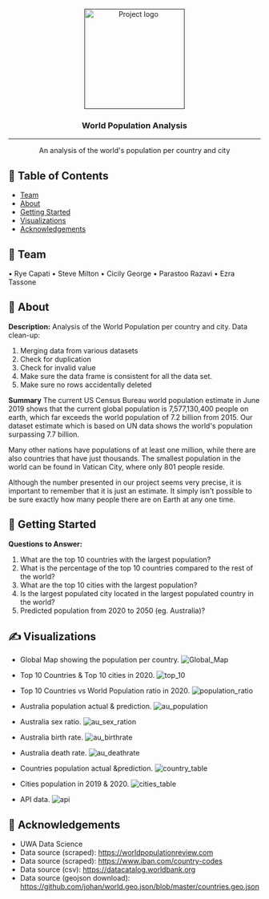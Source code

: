 <p align="center">
  <a href="" rel="noopener">
 <img width=200px height=200px src="https://i.imgur.com/6wj0hh6.jpg" alt="Project logo"></a>
</p>

<h3 align="center">World Population Analysis</h3>

<div align="center">

</div>

---

<p align="center">  An analysis of the world's population per country and city 
    <br> 
</p>

## 📝 Table of Contents

- [Team](#Team)
- [About](#about)
- [Getting Started](#getting_started)
- [Visualizations](#visualizations)
- [Acknowledgements](#acknowledgement)


## 🧐 Team <a name = "Team"></a>
•	Rye Capati
•	Steve Milton
•	Cicily George
•	Parastoo Razavi
•	Ezra Tassone

## 🧐 About <a name = "about"></a>
**Description:**
Analysis of the World Population per country and city.
Data clean-up:
1.	Merging data from various datasets
2.	Check for duplication
3.	Check for invalid value
4.	Make sure the data frame is consistent for all the data set.
5.	Make sure no rows accidentally deleted


**Summary**
The current US Census Bureau world population estimate in June 2019 shows that the current global population is 7,577,130,400 people on earth, which far exceeds the world population of 7.2 billion from 2015. Our dataset estimate which is based on UN data shows the world's population surpassing 7.7 billion.

Many other nations have populations of at least one million, while there are also countries that have just thousands. The smallest population in the world can be found in Vatican City, where only 801 people reside.

Although the number presented in our project seems very precise, it is important to remember that it is just an estimate. It simply isn't possible to be sure exactly how many people there are on Earth at any one time.
<br>


## 🏁 Getting Started <a name = "getting_started"></a>

**Questions to Answer:** <br>
1.	What are the top 10 countries with the largest population?
2.	What is the percentage of the top 10 countries compared to the rest of the world?
3.	What are the top 10 cities with the largest population?
4.  Is the largest populated city located in the largest populated country in the world?
5.	Predicted population from 2020 to 2050 (eg. Australia)?


## ✍️ Visualizations <a name = "visualizations"></a>
* Global Map showing the population per country. 
![Global_Map](images/global_map.png)

* Top 10 Countries & Top 10 cities in 2020. 
![top_10](images/top_10.png)

* Top 10 Countries vs World Population ratio in 2020. 
![population_ratio](images/population_ratio.png)

* Australia population actual & prediction. 
![au_population](images/australia_population.png)

* Australia sex ratio. 
![au_sex_ration](images/australia_sex_ratio.png)

* Australia birth rate. 
![au_birthrate](images/australia_birthrate.png)

* Australia death rate. 
![au_deathrate](images/australia_deathrate.png)

* Countries population actual &prediction. 
![country_table](images/country_table.png)

* Cities population in 2019 & 2020. 
![cities_table](images/city_table.png)

* API data. 
![api](images/api.png)

## 🎉 Acknowledgements <a name = "acknowledgement"></a>
- UWA Data Science
- Data source (scraped): https://worldpopulationreview.com
- Data source (scraped): https://www.iban.com/country-codes
- Data source (csv): https://datacatalog.worldbank.org
- Data source (geojson download): https://github.com/johan/world.geo.json/blob/master/countries.geo.json
